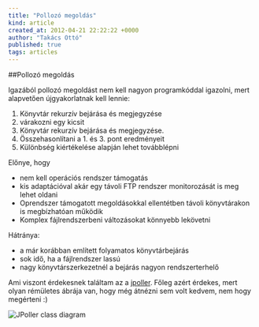 ```yaml
---
title: "Pollozó megoldás"
kind: article
created_at: 2012-04-21 22:22:22 +0000
author: "Takács Ottó"
published: true
tags: articles
---
```

##Pollozó megoldás

Igazából pollozó megoldást nem kell nagyon programkóddal igazolni, mert alapvetően újgyakorlatnak kell lennie:

1. Könyvtár rekurzív bejárása és megjegyzése
2. várakozni egy kicsit
3. Könyvtár rekurzív bejárása és megjegyzése.
4. Összehasonlítani a 1. és 3. pont eredményeit
5. Különbség kiértékelése alapján lehet továbblépni

Előnye, hogy 

- nem kell operációs rendszer támogatás
- kis adaptációval akár egy távoli FTP rendszer monitorozását is meg lehet oldani
- Oprendszer támogatott megoldásokkal ellentétben távoli könyvtárakon is megbízhatóan működik
- Komplex fájlrendszerbeni változásokat könnyebb lekövetni

Hátránya:

- a már korábban említett folyamatos könyvtárbejárás
- sok idő, ha a fájlrendszer lassú
- nagy könyvtárszerkezetnél a bejárás nagyon rendszerterhelő

Ami viszont érdekesnek találtam az a [jpoller](http://jpoller.sourceforge.net/). Főleg azért érdekes, mert olyan rémületes ábrája van, hogy még átnézni sem volt kedvem, nem hogy megérteni :)

![JPoller class diagram](http://jpoller.sourceforge.net/images/Architecture.jpg)



<div class='old-comments'></div>